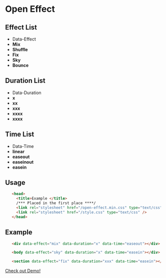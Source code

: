 Open Effect
=========

Effect List 
--------------
- Data-Effect
 - **Mix**
 - **Shuffle**
 - **Fix**
 - **Sky**
 - **Bounce**

Duration List 
--------------
- Data-Duration
 - **x** 
 - **xx**
 - **xxx**
 - **xxxx**
 - **xxxx**

Time List 
--------------
- Data-Time
 - **linear** 
 - **easeout**
 - **easeinout**
 - **easein** 

Usage
--------------

```html
   <head>
     <title>Example </title>
     /*** Placed in the first place ****/
     <link rel="stylesheet" href="/open-effect.min.css" type="text/css" />
     <link rel="stylesheet" href="/style.css" type="text/css" />
   </head>
``` 
Example
--------------

```html
   <div data-effect="mix" data-duration="x" data-time="easeout"></div>
``` 

```html
   <body data-effect="sky" data-duration="x" data-time="easein"></div>
``` 

```html
   <section data-effect="fix" data-duration="xxx" data-time="easein"></div>
``` 

[Check out Demo!](http://jsfiddle.net/cobaimelan/9K3Ud/5/embedded/result,html,css/)
